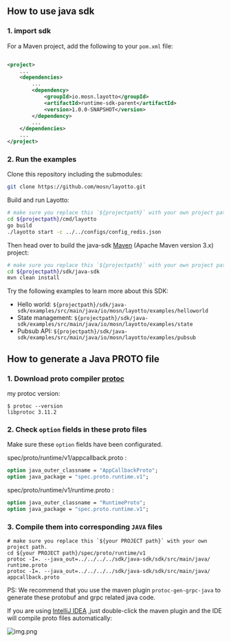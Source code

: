 ## How to use java sdk

### 1. import sdk

For a Maven project, add the following to your `pom.xml` file:

```xml

<project>
    ...
    <dependencies>
        ...
        <dependency>
            <groupId>io.mosn.layotto</groupId>
            <artifactId>runtime-sdk-parent</artifactId>
            <version>1.0.0-SNAPSHOT</version>
        </dependency>
        ...
    </dependencies>
    ...
</project>
```

### 2. Run the examples

Clone this repository including the submodules:

```sh
git clone https://github.com/mosn/layotto.git
```

Build and run Layotto:

```bash
# make sure you replace this `${projectpath}` with your own project path.
cd ${projectpath}/cmd/layotto
go build
./layotto start -c ../../configs/config_redis.json
```

Then head over to build the java-sdk [Maven](https://maven.apache.org/install.html) (Apache Maven version 3.x) project:

```sh
# make sure you replace this `${projectpath}` with your own project path.
cd ${projectpath}/sdk/java-sdk
mvn clean install
```

Try the following examples to learn more about this SDK:

* Hello world:  `${projectpath}/sdk/java-sdk/examples/src/main/java/io/mosn/layotto/examples/helloworld`
* State management:  `${projectpath}/sdk/java-sdk/examples/src/main/java/io/mosn/layotto/examples/state`
* Pubsub API:  `${projectpath}/sdk/java-sdk/examples/src/main/java/io/mosn/layotto/examples/pubsub`

## How to generate a Java PROTO file

### 1. Download proto compiler  [protoc](https://github.com/protocolbuffers/protobuf/releases)

my protoc version:

```shell
$ protoc --version
libprotoc 3.11.2
```

### 2. Check `option` fields in these proto files

Make sure these `option` fields have been configurated.

spec/proto/runtime/v1/appcallback.proto :

```protobuf
option java_outer_classname = "AppCallbackProto";
option java_package = "spec.proto.runtime.v1";
```

spec/proto/runtime/v1/runtime.proto :

```protobuf
option java_outer_classname = "RuntimeProto";
option java_package = "spec.proto.runtime.v1";
```

### 3. Compile them into corresponding `JAVA` files

```shell
# make sure you replace this `${your PROJECT path}` with your own project path.
cd ${your PROJECT path}/spec/proto/runtime/v1
protoc -I=. --java_out=../../../../sdk/java-sdk/sdk/src/main/java/  runtime.proto
protoc -I=. --java_out=../../../../sdk/java-sdk/sdk/src/main/java/  appcallback.proto
```

PS: We recommend that you use the maven plugin `protoc-gen-grpc-java` to generate these protobuf and grpc related java code.

If you are using [IntelliJ IDEA](https://www.jetbrains.com/help/idea/discover-intellij-idea.html) ,just double-click the maven plugin and the IDE will compile proto files automatically:

![img.png](../../../img/sdk/img.png)